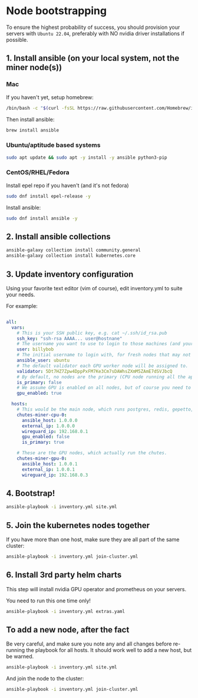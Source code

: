 # Node bootstrapping

To ensure the highest probability of success, you should provision your servers with `Ubuntu 22.04`, preferably with NO nvidia driver installations if possible.

## 1. Install ansible (on your local system, not the miner node(s))

### Mac

If you haven't yet, setup homebrew:
```bash
/bin/bash -c "$(curl -fsSL https://raw.githubusercontent.com/Homebrew/install/HEAD/install.sh)"
```

Then install ansible:
```bash
brew install ansible
```

### Ubuntu/aptitude based systems

```bash
sudo apt update && sudo apt -y install -y ansible python3-pip
```

### CentOS/RHEL/Fedora

Install epel repo if you haven't (and it's not fedora)
```bash
sudo dnf install epel-release -y
```

Install ansible:
```bash
sudo dnf install ansible -y
```

## 2. Install ansible collections

```bash
ansible-galaxy collection install community.general
ansible-galaxy collection install kubernetes.core
```

## 3. Update inventory configuration

Using your favorite text editor (vim of course), edit inventory.yml to suite your needs.

For example:
```yaml

all:
  vars:
    # This is your SSH public key, e.g. cat ~/.ssh/id_rsa.pub
    ssh_key: "ssh-rsa AAAA... user@hostnane"
    # The username you want to use to login to those machines (and your public key will be added to).
    user: billybob
    # The initial username to login with, for fresh nodes that may not have your username setup.
    ansible_user: ubuntu
    # The default validator each GPU worker node will be assigned to.
    validator: 5Dt7HZ7Zpw4DppPxFM7Ke3Cm7sDAWhsZXmM5ZAmE7dSVJbcQ
    # By default, no nodes are the primary (CPU node running all the apps, wireguard, etc.) Override this flag exactly once below.
    is_primary: false
    # We assume GPU is enabled on all nodes, but of course you need to disable this for the CPU nodes below.
    gpu_enabled: true

  hosts:
    # This would be the main node, which runs postgres, redis, gepetto, etc.
    chutes-miner-cpu-0:
      ansible_host: 1.0.0.0
      external_ip: 1.0.0.0
      wireguard_ip: 192.168.0.1
      gpu_enabled: false
      is_primary: true

    # These are the GPU nodes, which actually run the chutes.
    chutes-miner-gpu-0:
      ansible_host: 1.0.0.1
      external_ip: 1.0.0.1
      wireguard_ip: 192.168.0.3
```

## 4. Bootstrap!

```bash
ansible-playbook -i inventory.yml site.yml
```

## 5. Join the kubernetes nodes together

If you have more than one host, make sure they are all part of the same cluster:
```bash
ansible-playbook -i inventory.yml join-cluster.yml
```

## 6. Install 3rd party helm charts

This step will install nvidia GPU operator and prometheus on your servers.

You need to run this one time only!
```bash
ansible-playbook -i inventory.yml extras.yaml
```

## To add a new node, after the fact

Be very careful, and make sure you note any and all changes before re-running the playbook for all hosts.  It should work well to add a new host, but be warned.
```bash
ansible-playbook -i inventory.yml site.yml
```

And join the node to the cluster:
```bash
ansible-playbook -i inventory.yml join-cluster.yml
```
